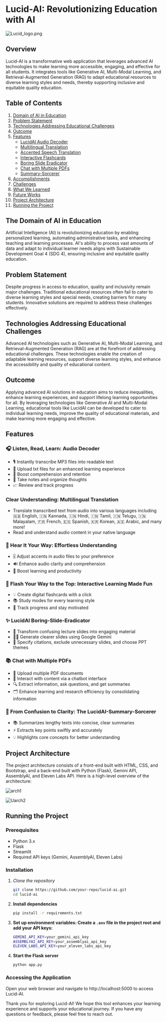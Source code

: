# Lucid-AI: Revolutionizing Education with AI

![Lucid_logo.png](/static/Lucid_logo.png)

## Overview

Lucid-AI is a transformative web application that leverages advanced AI technologies to make learning more accessible, engaging, and effective for all students. It integrates tools like Generative AI, Multi-Modal Learning, and Retrieval-Augmented Generation (RAG) to adapt educational resources to diverse learning styles and needs, thereby supporting inclusive and equitable quality education.

## Table of Contents

1. [Domain of AI in Education](#the-domain-of-ai-in-education)
2. [Problem Statement](#problem-statement)
3. [Technologies Addressing Educational Challenges](#technologies-addressing-educational-challenges)
4. [Outcome](#outcome)
5. [Features](#features)
    - [LucidAI Audio Decoder](#listen-read-learn-audio-decoder)
    - [Multilingual Translation](#clear-understanding-multilingual-translation)
    - [Accented Speech Translation](#hear-it-your-way-effortless-understanding)
    - [Interactive Flashcards](#flash-your-way-to-the-top-interactive-learning-made-fun)
    - [Boring Slide Eradicator](#lucidai-boring-slide-eradicator)
    - [Chat with Multiple PDFs](#chat-with-multiple-pdfs)
    - [Summary-Sorcerer](#from-confusion-to-clarity-the-lucidai-summary-sorcerer)
6. [Accomplishments](#accomplishments)
7. [Challenges](#challenges)
8. [What We Learned](#what-we-learned)
9. [Future Works](#future-works)
10. [Project Architecture](#project-architecture)
11. [Running the Project](#running-the-project)

## The Domain of AI in Education

Artificial Intelligence (AI) is revolutionizing education by enabling personalized learning, automating administrative tasks, and enhancing teaching and learning processes. AI's ability to process vast amounts of data and adapt to individual learner needs aligns with Sustainable Development Goal 4 (SDG 4), ensuring inclusive and equitable quality education.

## Problem Statement

Despite progress in access to education, quality and inclusivity remain major challenges. Traditional educational resources often fail to cater to diverse learning styles and special needs, creating barriers for many students. Innovative solutions are required to address these challenges effectively.

## Technologies Addressing Educational Challenges

Advanced AI technologies such as Generative AI, Multi-Modal Learning, and Retrieval-Augmented Generation (RAG) are at the forefront of addressing educational challenges. These technologies enable the creation of adaptable learning resources, support diverse learning styles, and enhance the accessibility and quality of educational content.

## Outcome

Applying advanced AI solutions in education aims to reduce inequalities, enhance learning experiences, and support lifelong learning opportunities for all. By leveraging technologies like Generative AI and Multi-Modal Learning, educational tools like LucidAI can be developed to cater to individual learning needs, improve the quality of educational materials, and make learning more engaging and effective.

## Features

### 🎧 Listen, Read, Learn: Audio Decoder

- 🎙 Instantly transcribe MP3 files into readable text
- 📄 Upload txt files for an enhanced learning experience
- 🧠 Boost comprehension and retention
- 📝 Take notes and organize thoughts
- 📈 Review and track progress

### Clear Understanding: Multilingual Translation

- Translate transcribed text from audio into various languages including 🇬🇧 English, 🇮🇳 Kannada, 🇮🇳 Hindi, 🇮🇳 Tamil, 🇮🇳 Telugu, 🇮🇳 Malayalam, 🇫🇷 French, 🇪🇸 Spanish, 🇰🇷 Korean, 🇦🇪 Arabic, and many more!
- Read and understand audio content in your native language

### 🎵 Hear It Your Way: Effortless Understanding

- 🎚 Adjust accents in audio files to your preference
- 🔊 Enhance audio clarity and comprehension
- 🚀 Boost learning and productivity

### 🚀 Flash Your Way to the Top: Interactive Learning Made Fun

- 💡 Create digital flashcards with a click
- 📚 Study modes for every learning style
- 🎯 Track progress and stay motivated

### ✨ LucidAI Boring-Slide-Eradicator

- 🎨 Transform confusing lecture slides into engaging material
- 🧙‍♂ Generate clearer slides using Google Gemini
- 📜 Specify citations, exclude unnecessary slides, and choose PPT themes

### 📚 Chat with Multiple PDFs

- 📁 Upload multiple PDF documents
- 🤖 Interact with content via a chatbot interface
- 🔍 Extract information, ask questions, and get summaries
- 🗂 Enhance learning and research efficiency by consolidating information

### 🔮 From Confusion to Clarity: The LucidAI-Summary-Sorcerer

- 📚 Summarizes lengthy texts into concise, clear summaries
- ⚡ Extracts key points swiftly and accurately
- 💡 Highlights core concepts for better understanding

## Project Architecture

The project architecture consists of a front-end built with HTML, CSS, and Bootstrap, and a back-end built with Python (Flask), Gemini API, AssemblyAI, and Eleven Labs API. Here is a high-level overview of the architecture:

![arch1](/static/arch1.png)

![Uarch2](/static/architecture_pptgen.png)

## Running the Project

### Prerequisites

- Python 3.x
- Flask
- Streamlit
- Required API keys (Gemini, AssemblyAI, Eleven Labs)

### Installation

1. *Clone the repository*

    ```bash
    git clone https://github.com/your-repo/lucid-ai.git
    cd lucid-ai
    ```

2. **Install dependencies**

    ```bash
    pip install -r requirements.txt
    ```

3. **Set up environment variables: Create a `.env` file in the project root and add your API keys:**

    ```bash
    GEMINI_API_KEY=your_gemini_api_key
    ASSEMBLYAI_API_KEY=your_assemblyai_api_key
    ELEVEN_LABS_API_KEY=your_eleven_labs_api_key
    ```
4. **Start the Flask server**

    ```bash
    python app.py
    ```

### Accessing the Application

Open your web browser and navigate to http://localhost:5000 to access Lucid-AI.

Thank you for exploring Lucid-AI! We hope this tool enhances your learning experience and supports your educational journey. If you have any questions or feedback, please feel free to reach out.

